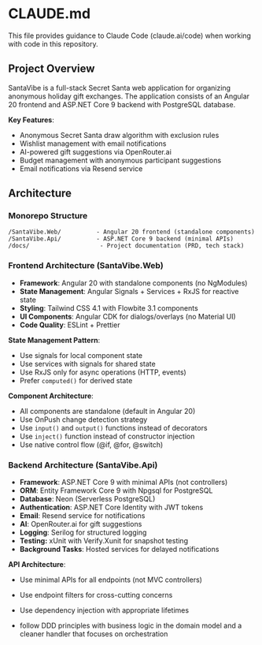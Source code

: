# CLAUDE.md

This file provides guidance to Claude Code (claude.ai/code) when working with code in this repository.

## Project Overview

SantaVibe is a full-stack Secret Santa web application for organizing anonymous holiday gift exchanges. The application consists of an Angular 20 frontend and ASP.NET Core 9 backend with PostgreSQL database.

**Key Features**:
- Anonymous Secret Santa draw algorithm with exclusion rules
- Wishlist management with email notifications
- AI-powered gift suggestions via OpenRouter.ai
- Budget management with anonymous participant suggestions
- Email notifications via Resend service

## Architecture

### Monorepo Structure

```
/SantaVibe.Web/          - Angular 20 frontend (standalone components)
/SantaVibe.Api/          - ASP.NET Core 9 backend (minimal APIs)
/docs/                    - Project documentation (PRD, tech stack)
```

### Frontend Architecture (SantaVibe.Web)

- **Framework**: Angular 20 with standalone components (no NgModules)
- **State Management**: Angular Signals + Services + RxJS for reactive state
- **Styling**: Tailwind CSS 4.1 with Flowbite 3.1 components
- **UI Components**: Angular CDK for dialogs/overlays (no Material UI)
- **Code Quality**: ESLint + Prettier

**State Management Pattern**:
- Use signals for local component state
- Use services with signals for shared state
- Use RxJS only for async operations (HTTP, events)
- Prefer `computed()` for derived state

**Component Architecture**:
- All components are standalone (default in Angular 20)
- Use OnPush change detection strategy
- Use `input()` and `output()` functions instead of decorators
- Use `inject()` function instead of constructor injection
- Use native control flow (@if, @for, @switch)

### Backend Architecture (SantaVibe.Api)

- **Framework**: ASP.NET Core 9 with minimal APIs (not controllers)
- **ORM**: Entity Framework Core 9 with Npgsql for PostgreSQL
- **Database**: Neon (Serverless PostgreSQL)
- **Authentication**: ASP.NET Core Identity with JWT tokens
- **Email**: Resend service for notifications
- **AI**: OpenRouter.ai for gift suggestions
- **Logging**: Serilog for structured logging
- **Testing:** xUnit with Verify.Xunit for snapshot testing
- **Background Tasks**: Hosted services for delayed notifications

**API Architecture**:
- Use minimal APIs for all endpoints (not MVC controllers)
- Use endpoint filters for cross-cutting concerns
- Use dependency injection with appropriate lifetimes


- follow DDD principles with business logic in the domain model and a cleaner handler that focuses on orchestration